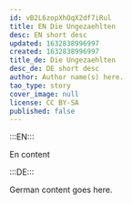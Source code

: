 ```yaml
---
id: vB2L6zopXhOqX2df7iRul
title: EN Die Ungezaehlten
desc: EN short desc
updated: 1632838996997
created: 1632838996997
title_de: Die Ungezaehlten
desc_de: DE short desc
author: Author name(s) here.
tao_type: story
cover_image: null
license: CC BY-SA
published: false
---
```



:::EN:::

En content

:::DE:::

German content goes here.
